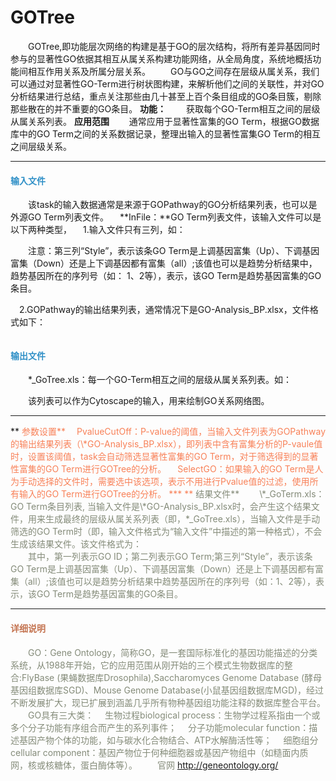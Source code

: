 # GOTree
　　GOTree,即功能层次网络的构建是基于GO的层次结构，将所有差异基因同时参与的显著性GO依据其相互从属关系构建功能网络，从全局角度，系统地概括功能间相互作用关系及所属分层关系。
　　GO与GO之间存在层级从属关系，我们可以通过对显著性GO-Term进行树状图构建，来解析他们之间的关联性，并对GO分析结果进行总结，重点关注那些由几十甚至上百个条目组成的GO条目簇，剔除那些散在的并不重要的GO条目。
**功能：**
　　获取每个GO-Term相互之间的层级从属关系列表。
**应用范围**
　　通常应用于显著性富集的GO Term，根据GO数据库中的GO Term之间的关系数据记录，整理出输入的显著性富集GO Term的相互之间层级关系。

***
#### **<i class="glyphicon glyphicon-log-in" aria-hidden="true" style="color:#3090C7"></i><span style="color:#3090C7"> 输入文件**
　　该task的输入数据通常是来源于GOPathway的GO分析结果列表，也可以是外源GO Term列表文件。
　**InFile：**GO Term列表文件，该输入文件可以是以下两种类型，
　1.输入文件只有三列，如：
<div style="text-align:center"><img data-src="4.png" width="500px" ></img>
</div>
　　注意：第三列“Style”，表示该条GO Term是上调基因富集（Up）、下调基因富集（Down）还是上下调基因都有富集（all）;该值也可以是趋势分析结果中，趋势基因所在的序列号（如： 1、2等），表示，该GO Term是趋势基因富集的GO条目。
  
　2.GOPathway的输出结果列表，通常情况下是GO-Analysis_BP.xlsx，文件格式如下： 
  <div style="text-align:center"><img data-src="5.png" width="500px" ></img>
</div>

#### **<i class="glyphicon glyphicon-log-out" aria-hidden="true" style="color:#3090C7"></i><span style="color:#3090C7"> 输出文件**
　　\*_GoTree.xls：每一个GO-Term相互之间的层级从属关系列表。如：
<div style="text-align:center"><img data-src="4.png" width="500px"></img></div>　　该列表可以作为Cytoscape的输入，用来绘制GO关系网络图。
<hr/>**<i class="fa fa-cog" aria-hidden="true" style="color:#F88158"></i> <span style="color:#F88158">参数设置**
　<label id='cutoff'>PvalueCutOff：</label>P-value的阈值，当输入文件列表为GOPathway的输出结果列表（\*GO-Analysis_BP.xlsx），即列表中含有富集分析的P-vaule值时，设置该阈值，task会自动筛选显著性富集的GO Term，对于筛选得到的显著性富集的GO Term进行GOTree的分析。
　<label id='SelectGO'>SelectGO：</label>如果输入的GO Term是人为手动选择的文件时，需要选中该选项，表示不用进行Pvalue值的过滤，使用所有输入的GO Term进行GOTree的分析。
 ***
**<i class="fa fa-file-text" aria-hidden="true" style="color:#848b79"></i><span style="color:#848b79"> 结果文件**
　　\*_GoTerm.xls：GO Term条目列表, 当输入文件是\*GO-Analysis_BP.xlsx时，会产生这个结果文件，用来生成最终的层级从属关系列表（即，*_GoTree.xls），当输入文件是手动筛选的GO Term时（即，输入文件格式为“输入文件”中描述的第一种格式），不会生成该结果文件。该文件格式为：
<div style="text-align:center"><img data-src="7.png" width="500px" ></img></div>
　　其中，第一列表示GO ID；第二列表示GO Term;第三列“Style”，表示该条GO Term是上调基因富集（Up）、下调基因富集（Down）还是上下调基因都有富集（all）;该值也可以是趋势分析结果中趋势基因所在的序列号（如：1、2等），表示，该GO Term是趋势基因富集的GO条目。

***
#### **<span class="glyphicon glyphicon-paperclip" aria-hidden="true" style="color:#C47451"></span></i><span style="color:#C47451">  详细说明**
　　GO：Gene Ontology，简称GO，是一套国际标准化的基因功能描述的分类系统，从1988年开始，它的应用范围从刚开始的三个模式生物数据库的整合:FlyBase (果蝇数据库Drosophila),Saccharomyces Genome Database (酵母基因组数据库SGD)、Mouse Genome Database(小鼠基因组数据库MGD)，经过不断发展扩大，现已扩展到涵盖几乎所有物种基因组功能注释的数据库整合平台。
　　GO具有三大类：
　生物过程biological process：生物学过程系指由一个或多个分子功能有序组合而产生的系列事件；
　分子功能molecular function：描述基因产物个体的功能，如与碳水化合物结合、ATP水解酶活性等；
　细胞组分cellular component：基因产物位于何种细胞器或基因产物组中（如糙面内质网，核或核糖体，蛋白酶体等）。
　　官网 http://geneontology.org/
